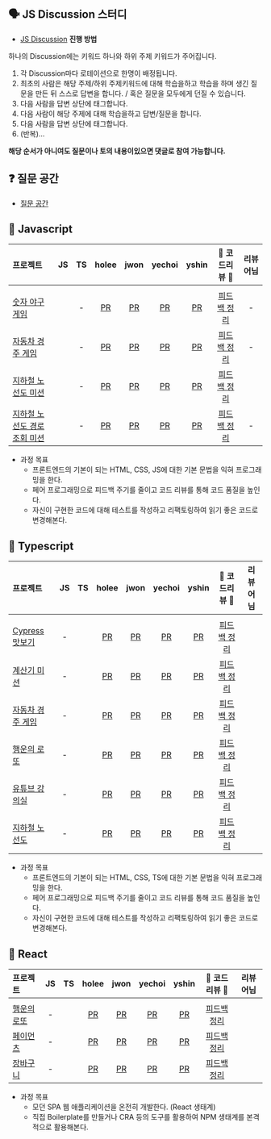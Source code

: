 ## 🗣 JS Discussion 스터디

- [JS Discussion](https://github.com/transcendence42/javascript-archive/discussions/categories/js%EC%8A%A4%ED%84%B0%EB%94%94) **진행 방법**

하나의 Discussion에는 키워드 하나와 하위 주제 키워드가 주어집니다. 

1. 각 Discussion마다 로테이션으로 한명이 배정됩니다.
2. 최초의 사람은 해당 주제/하위 주제키워드에 대해 학습을하고 학습을 하며 생긴 질문을 만든 뒤 스스로 답변을 합니다. / 혹은 질문을 모두에게 던질 수 있습니다.
3. 다음 사람을 답변 상단에 태그합니다.
4. 다음 사람이 해당 주제에 대해 학습을하고 답변/질문을 합니다.
5. 다음 사람을 답변 상단에 태그합니다.
6. (반복)...

**해당 순서가 아니여도 질문이나 토의 내용이있으면 댓글로 참여 가능합니다.**

## ❓ 질문 공간

- [질문 공간](https://github.com/transcendence42/javascript-archive/discussions/categories/q-a)

## 🌱 Javascript

|   프로젝트    |  JS  |  TS  |  holee   |  jwon  |  yechoi  |  yshin  |   🌟  코드리뷰 🌟   |    리뷰어님    |
| :---------- | :--: | :--: | :------: | :----: | :------: | :-----: | :---------------: | :----------: |
||||||||||
| [숫자 야구 게임](https://github.com/transcendence42/javascript-baseball-precourse)   |  | - |  [PR](https://github.com/transcendence42/javascript-baseball-precourse/pull/1) | [PR](https://github.com/transcendence42/javascript-baseball-precourse/pull/2) | [PR](https://github.com/transcendence42/javascript-baseball-precourse/pull/3) | [PR]() | [피드백 정리](./feedback/javascript-baseball-precourse.md) | - |
| [자동차 경주 게임](https://github.com/transcendence42/javascript-racingcar-precourse)   |  | - |  [PR](https://github.com/transcendence42/javascript-racingcar-precourse/pull/1) | [PR]() | [PR]() | [PR]() | [피드백 정리]() | - |
| [지하철 노선도 미션](https://github.com/transcendence42/javascript-subway-map-precourse)   |  | - |  [PR]() | [PR]() | [PR]() | [PR]() | [피드백 정리]() |  |
| [지하철 노선도 경로 조회 미션](https://github.com/transcendence42/javascript-subway-map-precourse)   |  | - |  [PR]() | [PR]() | [PR]() | [PR]() | [피드백 정리]() | - |

  - 과정 목표
    - 프론트엔드의 기본이 되는 HTML, CSS, JS에 대한 기본 문법을 익혀 프로그래밍을 한다.
    - 페어 프로그래밍으로 피드백 주기를 줄이고 코드 리뷰를 통해 코드 품질을 높인다.
    - 자신이 구현한 코드에 대해 테스트를 작성하고 리팩토링하여 읽기 좋은 코드로 변경해본다.

## 🥚 Typescript

|   프로젝트    |  JS  |  TS  |  holee   |  jwon  |  yechoi  |  yshin  |   🌟  코드리뷰 🌟   |    리뷰어님    |
| :---------- | :--: | :--: | :------: | :----: | :------: | :-----: | :---------------: | :----------: |
|||||||
| [Cypress 맛보기](https://github.com/transcendence42/cypress-basic)   | - |  |  [PR]() | [PR]() | [PR]() | [PR]() | [피드백 정리]() |  |
| [계산기 미션](https://github.com/transcendence42/javascript-calculator)   | - |  |  [PR]() | [PR]() | [PR]() | [PR]() | [피드백 정리]() |  |
| [자동차 경주 게임](https://github.com/transcendence42/javascript-racingcar)   | - |  |  [PR]() | [PR]() | [PR]() | [PR]() | [피드백 정리]() |  |
| [행운의 로또](https://github.com/transcendence42/javascript-lotto)   | - |  |  [PR]() | [PR]() | [PR]() | [PR]() | [피드백 정리]() |  |
| [유튜브 강의실](https://github.com/transcendence42/javascript-youtube-classroom)   | - |  |  [PR]() | [PR]() | [PR]() | [PR]() | [피드백 정리]() |  |
| [지하철 노선도](https://github.com/transcendence42/javascript-subway)   | - |  |  [PR]() | [PR]() | [PR]() | [PR]() | [피드백 정리]() |  |

  - 과정 목표
    - 프론트엔드의 기본이 되는 HTML, CSS, TS에 대한 기본 문법을 익혀 프로그래밍을 한다.
    - 페어 프로그래밍으로 피드백 주기를 줄이고 코드 리뷰를 통해 코드 품질을 높인다.
    - 자신이 구현한 코드에 대해 테스트를 작성하고 리팩토링하여 읽기 좋은 코드로 변경해본다.

## 🥚 React

|   프로젝트    |  JS  |  TS  |  holee   |  jwon  |  yechoi  |  yshin  |   🌟  코드리뷰 🌟   |    리뷰어님    |
| :---------- | :--: | :--: | :------: | :----: | :------: | :-----: | :---------------: | :----------: |
|||||||
| [행운의 로또](https://github.com/transcendence42/react-lotto)   | - |  |  [PR]() | [PR]() | [PR]() | [PR]() | [피드백 정리]() |  |
| [페이먼츠](https://github.com/transcendence42/react-payments)   | - |  |  [PR]() | [PR]() | [PR]() | [PR]() | [피드백 정리]() |  |
| [장바구니](https://github.com/transcendence42/react-shopping-cart)   | - |  |  [PR]() | [PR]() | [PR]() | [PR]() | [피드백 정리]() |  |

  - 과정 목표
    - 모던 SPA 웹 애플리케이션을 온전히 개발한다. (React 생태계)
    - 직접 Boilerplate를 만들거나 CRA 등의 도구를 활용하여 NPM 생태계를 본격적으로 활용해본다.

